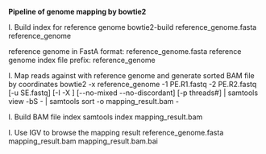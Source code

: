 **Pipeline of genome mapping by bowtie2**

I. Build index for reference genome
  bowtie2-build reference_genome.fasta reference_genome
  
  reference genome in FastA format: reference_genome.fasta
  reference genome index file prefix: reference_genome

I. Map reads against with reference genome and generate sorted BAM file by coordinates
  bowtie2 -x reference_genome -1 PE.R1.fastq -2 PE.R2.fastq [-u SE.fastq] [-I -X ] [--no-mixed --no-discordant] [-p threads#] | samtools view -bS - | samtools sort -o mapping_result.bam -

I. Build BAM file index
  samtools index mapping_result.bam

I. Use IGV to browse the mapping result
  reference_genome.fasta
  mapping_result.bam
  mapping_result.bam.bai
